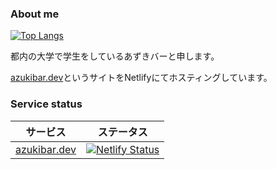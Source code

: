 ### About me

[![Top Langs](https://github-readme-stats.vercel.app/api/top-langs/?username=azuki-bar&layout=compact&theme=vue-dark)](https://github.com/anuraghazra/github-readme-stats)

都内の大学で学生をしているあずきバーと申します。

[azukibar.dev](https://azukibar.dev)というサイトをNetlifyにてホスティングしています。

### Service status
|サービス|ステータス|
|--|--|
|[azukibar.dev](https://azukibar.dev)|[![Netlify Status](https://api.netlify.com/api/v1/badges/f282c881-f63c-4632-b945-8ad51fb6fca6/deploy-status)](https://azukibar.dev)|
